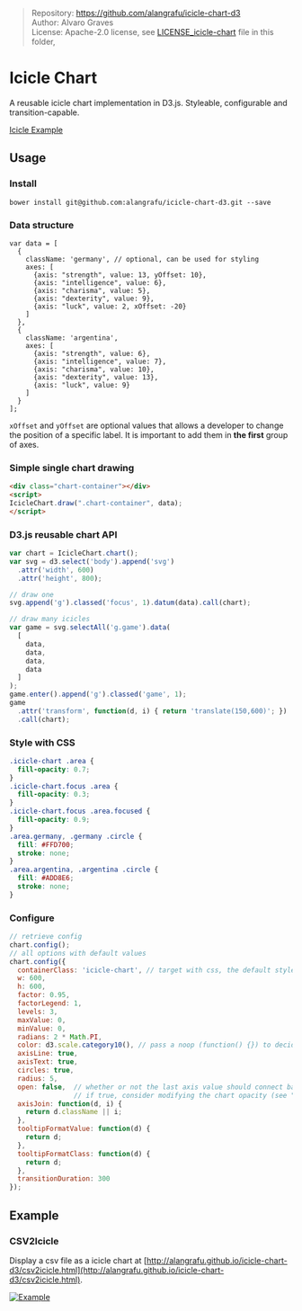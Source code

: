 > Repository: https://github.com/alangrafu/icicle-chart-d3 <br>
> Author: Alvaro Graves <br>
> License: Apache-2.0 license, see [LICENSE_icicle-chart](./LICENSE_icicle-chart) file in this folder,

# Icicle Chart
A reusable icicle chart implementation in D3.js. Styleable, configurable and transition-capable.

[Icicle Example](http://bl.ocks.org/tpreusse/2bc99d74a461b8c0acb1)

## Usage

### Install
`bower install git@github.com:alangrafu/icicle-chart-d3.git --save`

### Data structure
```
var data = [
  {
    className: 'germany', // optional, can be used for styling
    axes: [
      {axis: "strength", value: 13, yOffset: 10},
      {axis: "intelligence", value: 6},
      {axis: "charisma", value: 5},  
      {axis: "dexterity", value: 9},  
      {axis: "luck", value: 2, xOffset: -20}
    ]
  },
  {
    className: 'argentina',
    axes: [
      {axis: "strength", value: 6},
      {axis: "intelligence", value: 7},
      {axis: "charisma", value: 10},  
      {axis: "dexterity", value: 13},  
      {axis: "luck", value: 9}
    ]
  }
];
```

`xOffset` and `yOffset` are optional values that allows a developer to change the position of a specific label. It is important to add them in **the first** group of axes.

### Simple single chart drawing
```html
<div class="chart-container"></div>
<script>
IcicleChart.draw(".chart-container", data);
</script>
```

### D3.js reusable chart API
```javascript
var chart = IcicleChart.chart();
var svg = d3.select('body').append('svg')
  .attr('width', 600)
  .attr('height', 800);

// draw one
svg.append('g').classed('focus', 1).datum(data).call(chart);

// draw many icicles
var game = svg.selectAll('g.game').data(
  [
    data,
    data,
    data,
    data
  ]
);
game.enter().append('g').classed('game', 1);
game
  .attr('transform', function(d, i) { return 'translate(150,600)'; })
  .call(chart);
```

### Style with CSS
```css
.icicle-chart .area {
  fill-opacity: 0.7;
}
.icicle-chart.focus .area {
  fill-opacity: 0.3;
}
.icicle-chart.focus .area.focused {
  fill-opacity: 0.9;
}
.area.germany, .germany .circle {
  fill: #FFD700;
  stroke: none;
}
.area.argentina, .argentina .circle {
  fill: #ADD8E6;
  stroke: none;
}
```

### Configure
```javascript
// retrieve config
chart.config();
// all options with default values
chart.config({
  containerClass: 'icicle-chart', // target with css, the default stylesheet targets .icicle-chart
  w: 600,
  h: 600,
  factor: 0.95,
  factorLegend: 1,
  levels: 3,
  maxValue: 0,
  minValue: 0,
  radians: 2 * Math.PI,
  color: d3.scale.category10(), // pass a noop (function() {}) to decide color via css
  axisLine: true,
  axisText: true,
  circles: true,
  radius: 5,
  open: false,  // whether or not the last axis value should connect back to the first axis value
                // if true, consider modifying the chart opacity (see "Style with CSS" section above)
  axisJoin: function(d, i) {
    return d.className || i;
  },
  tooltipFormatValue: function(d) {
    return d;
  },
  tooltipFormatClass: function(d) {
    return d;
  },
  transitionDuration: 300
});
```

## Example
### CSV2Icicle

Display a csv file as a icicle chart at [http://alangrafu.github.io/icicle-chart-d3/csv2icicle.html](http://alangrafu.github.io/icicle-chart-d3/csv2icicle.html).


[![Example](https://rawgit.com/tpreusse/icicle-chart-d3/master/example/demo.svg)](http://bl.ocks.org/tpreusse/2bc99d74a461b8c0acb1)

